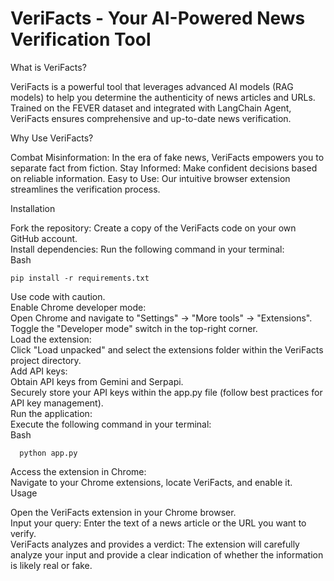 # VeriFacts - Your AI-Powered News Verification Tool

What is VeriFacts?

VeriFacts is a powerful tool that leverages advanced AI models (RAG models) to help you determine the authenticity of news articles and URLs.
Trained on the FEVER dataset and integrated with LangChain Agent, VeriFacts ensures comprehensive and up-to-date news verification.


Why Use VeriFacts?

Combat Misinformation: In the era of fake news, VeriFacts empowers you to separate fact from fiction.
Stay Informed: Make confident decisions based on reliable information.
Easy to Use: Our intuitive browser extension streamlines the verification process.


Installation

Fork the repository: Create a copy of the VeriFacts code on your own GitHub account.  
Install dependencies: Run the following command in your terminal:  
Bash
```
pip install -r requirements.txt  
```
Use code with caution.  
Enable Chrome developer mode:  
Open Chrome and navigate to "Settings" -> "More tools" -> "Extensions".  
Toggle the "Developer mode" switch in the top-right corner.  
Load the extension:  
Click "Load unpacked" and select the extensions folder within the VeriFacts project directory.  
Add API keys:  
Obtain API keys from Gemini and Serpapi.  
Securely store your API keys within the app.py file (follow best practices for API key management).  
Run the application:  
Execute the following command in your terminal:  
Bash  
```
  python app.py
```
Access the extension in Chrome:  
Navigate to your Chrome extensions, locate VeriFacts, and enable it.  
Usage  

Open the VeriFacts extension in your Chrome browser.  
Input your query: Enter the text of a news article or the URL you want to verify.  
VeriFacts analyzes and provides a verdict: The extension will carefully analyze your input and provide a clear indication of whether the information is likely real or fake.  


